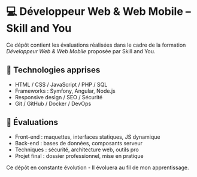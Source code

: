 # 💻 Développeur Web & Web Mobile – Skill and You

Ce dépôt contient les évaluations réalisées dans le cadre de la formation *Développeur Web & Web Mobile* proposée par Skill and You.

## 🔧 Technologies apprises

- HTML / CSS / JavaScript / PHP / SQL
- Frameworks : Symfony, Angular, Node.js
- Responsive design / SEO / Sécurité
- Git / GitHub / Docker / DevOps

## 📁 Évaluations

- Front-end : maquettes, interfaces statiques, JS dynamique
- Back-end : bases de données, composants serveur
- Techniques : sécurité, architecture web, outils pro
- Projet final : dossier professionnel, mise en pratique

Ce dépôt en constante évolution - Il évoluera au fil de mon apprentissage.
